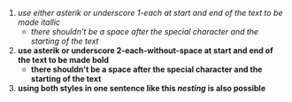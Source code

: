 1. *use either asterik or underscore 1-each at start and end of the text to be made itallic*
    * *there shouldn't be a space after the special character and the starting of the text*
2. **use asterik or underscore 2-each-without-space at start and end of the text to be made bold**
    * **there shouldn't be a space after the special character and the starting of the text**
3. __using both styles in one sentence like this _nesting_ is also possible__
